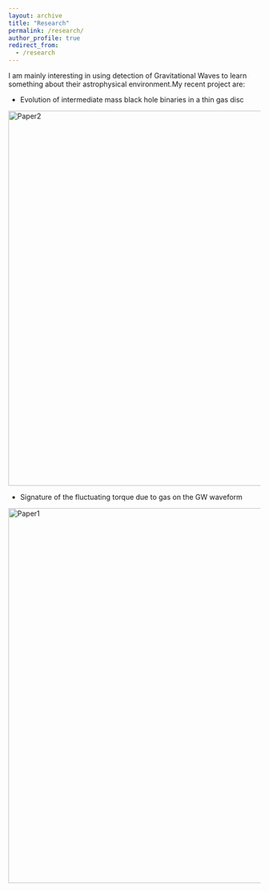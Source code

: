 ```yaml
---
layout: archive
title: "Research"
permalink: /research/
author_profile: true
redirect_from:
  - /research
---
```


I am mainly interesting in using detection of Gravitational Waves to learn something about their astrophysical environment.My recent project are:

* Evolution of intermediate mass black hole binaries in a thin gas disc<br>
<img class="img-responsive" src="https://muditgarg96.github.io/images/Paper2.png" title="Paper2" width="750">

* Signature of the fluctuating torque due to gas on the GW waveform<br>
<img class="img-responsive" src="https://muditgarg96.github.io/images/Paper1.png" title="Paper1" width="750">
